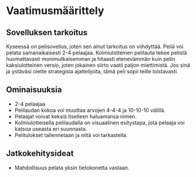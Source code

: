 # Vaatimusmäärittely

## Sovelluksen tarkoitus
Kyseessä on pelisovellus, joten sen ainut tarkoitus on viihdyttää. Peliä voi pelata samanaikaisesti 2-4 pelaajaa. Kolmiulotteinen pelilauta tekee pelistä huomattavasti monimutkaisemman ja hitaasti etenevämmän kuin pelin kaksiulotteinen versio, joten jokainen siirto vaatii paljon miettimistä. Jos sinä ja ystäväsi olette strategisia ajattelijoita, tämä peli sopii teille loistavasti.

## Ominaisuuksia
- 2-4 pelaajaa
- Pelilaudan kokoa voi muuttaa arvojen 4-4-4 ja 10-10-10 välillä.
- Pelaajat voivat keksiä itselleen haluamansa nimen.
- Kolmiulotteisella pelilaudalla on visuaalinen esitystapa, jota pelaaja voi katsoa useasta eri suunnasta.
- Pelitulokset tallennetaan ja niitä voi tarkastella.

## Jatkokehitysideat
- Mahdollisuus pelata yksin tietokonetta vastaan.